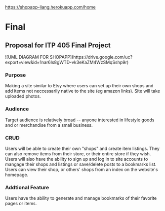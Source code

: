 https://shopapp-liang.herokuapp.com/home

# Final
<h2>Proposal for ITP 405 Final Project</h2>
![UML DIAGRAM FOR SHOPAPP](https://drive.google.com/uc?export=view&id=1nar6Is8gWTD-vk3eKaZM4WzSMqSshp9r)
<h3>Purpose</h3>
Making a site similar to Etsy where users can set up their own shops and add items not neccessarily native to the site (eg amazon links). Site will take uploaded photos.

<h3>Audience</h3>
Target audience is relatively broad -- anyone interested in lifestyle goods and or merchandise from a small business.

<h3>CRUD</h3>
Users will be able to create their own "shops" and create item listings. They can also remove items from their store, or their entire store if they wish. Users will also have the ability to sign up and log in to site accounts to mangage their shops and listings or save/delete posts to a bookmarks list. 
Users can view their shop, or others' shops from an index on the website's homepage. 

<h3>Addtional Feature</h3>
Users have the ability to generate and manage bookmarks of their favorite pages or items.

